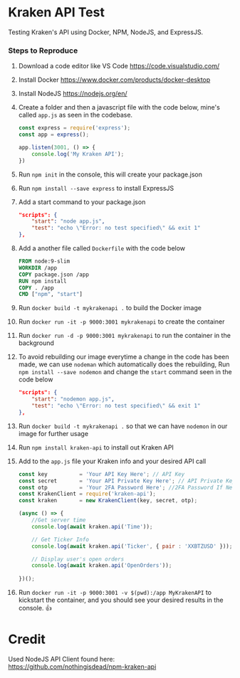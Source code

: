 # Kraken API Test
Testing Kraken's API using Docker, NPM, NodeJS, and ExpressJS.

### Steps to Reproduce
1. Download a code editor like VS Code https://code.visualstudio.com/
2. Install Docker https://www.docker.com/products/docker-desktop
3. Install NodeJS https://nodejs.org/en/
4. Create a folder and then a javascript file with the code below, mine's called `app.js` as seen in the codebase. 

    ```javascript
    const express = require('express');
    const app = express();

    app.listen(3001, () => {
        console.log('My Kraken API');
    })
    ```
    
5. Run `npm init` in the console, this will create your package.json
6. Run `npm install --save express` to install ExpressJS
7. Add a start command to your package.json

    ```json
    "scripts": {
        "start": "node app.js",
        "test": "echo \"Error: no test specified\" && exit 1"
    },
    ```
    
8. Add a another file called `Dockerfile` with the code below
    ```Dockerfile
    FROM node:9-slim
    WORKDIR /app
    COPY package.json /app
    RUN npm install
    COPY . /app
    CMD ["npm", "start"]
    ```
9. Run `docker build -t mykrakenapi .` to build the Docker image
10. Run `docker run -it -p 9000:3001 mykrakenapi` to create the container 
11. Run `docker run -d -p 9000:3001 mykrakenapi` to run the container in the background
12. To avoid rebuilding our image everytime a change in the code has been made, we can use `nodeman` which automatically does the rebuilding, Run `npm install --save nodemon` and change the `start` command seen  in the code below

    ```json
    "scripts": {
        "start": "nodemon app.js",
        "test": "echo \"Error: no test specified\" && exit 1"
    },
    ```

13. Run `docker build -t mykrakenapi .` so that we can have `nodemon` in our image for further usage
14. Run `npm install kraken-api` to install out Kraken API
15. Add to the `app.js` file your Kraken info and your desired API call

    ```javascript
    const key          = 'Your API Key Here'; // API Key
    const secret       = 'Your API Private Key Here'; // API Private Key
    const otp          = 'Your 2FA Password Here'; //2FA Password If Needed
    const KrakenClient = require('kraken-api');
    const kraken       = new KrakenClient(key, secret, otp);

    (async () => {
        //Get server time
        console.log(await kraken.api('Time'));

        // Get Ticker Info
        console.log(await kraken.api('Ticker', { pair : 'XXBTZUSD' }));

        // Display user's open orders
        console.log(await kraken.api('OpenOrders'));
   
	})(); 
    ```

16. Run `docker run -it -p 9000:3001 -v $(pwd):/app MyKrakenAPI` to kickstart the container, and you should see your desired results in the console. :+1:


# Credit
Used NodeJS API Client found here: https://github.com/nothingisdead/npm-kraken-api


